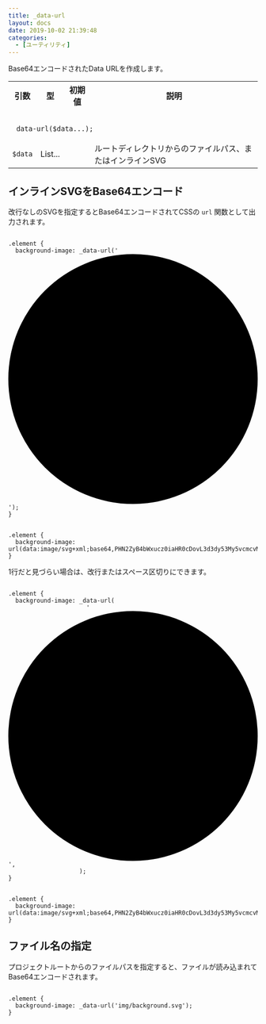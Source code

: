 ```yaml
---
title: _data-url
layout: docs
date: 2019-10-02 21:39:48
categories:
  - [ユーティリティ]
---
```


Base64エンコードされたData URLを作成します。

<table>
  <tr>
    <th>引数</th>
    <th>型</th>
    <th>初期値</th>
    <th>説明</th>
  </tr>
  <tr>
    <td colspan="4">
      <pre class="language-scss"><code>
_data-url($data...);
</code></pre>
    </td>
  </tr>
  <tr>
    <td><code>$data</code></td>
    <td>List...</td>
    <td></td>
    <td>ルートディレクトリからのファイルパス、またはインラインSVG</td>
  </tr>
</table>

## インラインSVGをBase64エンコード

改行なしのSVGを指定するとBase64エンコードされてCSSの `url` 関数として出力されます。

<div class="c demo">
  <div class="code">
      <pre class="language-scss"><code>
.element {
  background-image: _data-url('<svg xmlns="http://www.w3.org/2000/svg" viewBox="0 0 200 200"><circle cx="100" cy="100" r="100"/></svg>');
}
</code></pre>
    <pre class="language-css"><code>
.element {
  background-image: url(data:image/svg+xml;base64,PHN2ZyB4bWxucz0iaHR0cDovL3d3dy53My5vcmcvMjAwMC9zdmciIHZpZXdCb3g9IjAgMCAyMDAgMjAwIj48Y2lyY2xlIGN4PSIxMDAiIGN5PSIxMDAiIHI9IjEwMCIvPjwvc3ZnPg==);
}
</code></pre>
  </div>
</div>

1行だと見づらい場合は、改行またはスペース区切りにできます。

<div class="c demo">
  <div class="code">
      <pre class="language-scss"><code>
.element {
  background-image: _data-url(
                      '<svg xmlns="http://www.w3.org/2000/svg" viewBox="0 0 200 200">'
                        '<circle cx="100" cy="100" r="100"/>'
                      '</svg>',
                    );
}
</code></pre>
    <pre class="language-css"><code>
.element {
  background-image: url(data:image/svg+xml;base64,PHN2ZyB4bWxucz0iaHR0cDovL3d3dy53My5vcmcvMjAwMC9zdmciIHZpZXdCb3g9IjAgMCAyMDAgMjAwIj48Y2lyY2xlIGN4PSIxMDAiIGN5PSIxMDAiIHI9IjEwMCIvPjwvc3ZnPg==);
}
</code></pre>
  </div>
</div>

## ファイル名の指定

プロジェクトルートからのファイルパスを指定すると、ファイルが読み込まれてBase64エンコードされます。

<div class="c demo">
  <div class="code">
      <pre class="language-scss"><code>
.element {
  background-image: _data-url('img/background.svg');
}
</code></pre>
  </div>
</div>